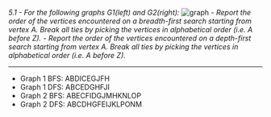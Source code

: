 *5.1 - For the following graphs G1(left) and G2(right):*
![graph](https://github.com/jonathantorres/adm/blob/master/ch5/img/5-1.png)
*- Report the order of the vertices encountered on a breadth-first search starting from vertex A. Break all ties by picking the vertices in alphabetical order (i.e. A before Z).* 
*- Report the order of the vertices encountered on a depth-first search starting from vertex A. Break all ties by picking the vertices in alphabetical order (i.e. A before Z).*
***
- Graph 1 BFS: ABDICEGJFH
- Graph 1 DFS: ABCEDGHFJI
- Graph 2 BFS: ABECFIDGJMHKNLOP
- Graph 2 DFS: ABCDHGFEIJKLPONM
